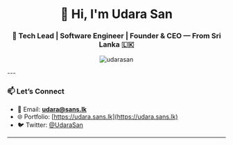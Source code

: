 <h1 align="center">👋 Hi, I'm Udara San</h1>
<h3 align="center">🚀 Tech Lead | Software Engineer | Founder & CEO — From Sri Lanka 🇱🇰</h3>

<p align="center">
  <img src="https://komarev.com/ghpvc/?username=udarasan&label=Profile%20views&color=0e75b6&style=flat" alt="udarasan" />
</p>
---

### 📫 Let’s Connect
- 📧 Email: **[udara@sans.lk](mailto:udara@sans.lk)**  
- 🌐 Portfolio: [https://udara.sans.lk](https://udara.sans.lk)  
- 🐦 Twitter: [@UdaraSan](https://twitter.com/udarasan)

---
